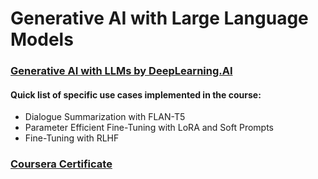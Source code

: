 # Generative AI with Large Language Models

### [Generative AI with LLMs by DeepLearning.AI](https://www.coursera.org/learn/generative-ai-with-llms/)

#### Quick list of specific use cases implemented in the course:
* Dialogue Summarization with FLAN-T5
* Parameter Efficient Fine-Tuning with LoRA and Soft Prompts
* Fine-Tuning with RLHF

### [Coursera Certificate](https://www.coursera.org/account/accomplishments/certificate/3Q4YRNWBTXV9)